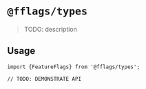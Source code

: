 # `@fflags/types`

> TODO: description

## Usage

```
import {FeatureFlags} from '@fflags/types';

// TODO: DEMONSTRATE API
```

